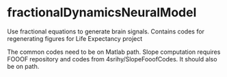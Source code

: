 # fractionalDynamicsNeuralModel
Use fractional equations to generate brain signals. Contains codes for regenerating figures for Life Expectancy project

The common codes need to be on Matlab path.
Slope computation requires FOOOF repository and codes from 4srihy/SlopeFooofCodes. It should also be on path. 
